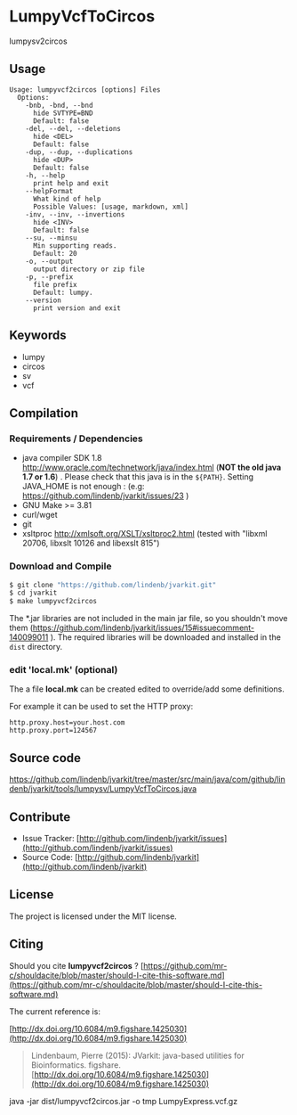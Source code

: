 # LumpyVcfToCircos

lumpysv2circos


## Usage

```
Usage: lumpyvcf2circos [options] Files
  Options:
    -bnb, -bnd, --bnd
      hide SVTYPE=BND
      Default: false
    -del, --del, --deletions
      hide <DEL>
      Default: false
    -dup, --dup, --duplications
      hide <DUP>
      Default: false
    -h, --help
      print help and exit
    --helpFormat
      What kind of help
      Possible Values: [usage, markdown, xml]
    -inv, --inv, --invertions
      hide <INV>
      Default: false
    --su, --minsu
      Min supporting reads.
      Default: 20
    -o, --output
      output directory or zip file
    -p, --prefix
      file prefix
      Default: lumpy.
    --version
      print version and exit

```


## Keywords

 * lumpy
 * circos
 * sv
 * vcf


## Compilation

### Requirements / Dependencies

* java compiler SDK 1.8 http://www.oracle.com/technetwork/java/index.html (**NOT the old java 1.7 or 1.6**) . Please check that this java is in the `${PATH}`. Setting JAVA_HOME is not enough : (e.g: https://github.com/lindenb/jvarkit/issues/23 )
* GNU Make >= 3.81
* curl/wget
* git
* xsltproc http://xmlsoft.org/XSLT/xsltproc2.html (tested with "libxml 20706, libxslt 10126 and libexslt 815")


### Download and Compile

```bash
$ git clone "https://github.com/lindenb/jvarkit.git"
$ cd jvarkit
$ make lumpyvcf2circos
```

The *.jar libraries are not included in the main jar file, so you shouldn't move them (https://github.com/lindenb/jvarkit/issues/15#issuecomment-140099011 ).
The required libraries will be downloaded and installed in the `dist` directory.

### edit 'local.mk' (optional)

The a file **local.mk** can be created edited to override/add some definitions.

For example it can be used to set the HTTP proxy:

```
http.proxy.host=your.host.com
http.proxy.port=124567
```
## Source code 

[https://github.com/lindenb/jvarkit/tree/master/src/main/java/com/github/lindenb/jvarkit/tools/lumpysv/LumpyVcfToCircos.java
](https://github.com/lindenb/jvarkit/tree/master/src/main/java/com/github/lindenb/jvarkit/tools/lumpysv/LumpyVcfToCircos.java
)
## Contribute

- Issue Tracker: [http://github.com/lindenb/jvarkit/issues](http://github.com/lindenb/jvarkit/issues)
- Source Code: [http://github.com/lindenb/jvarkit](http://github.com/lindenb/jvarkit)

## License

The project is licensed under the MIT license.

## Citing

Should you cite **lumpyvcf2circos** ? [https://github.com/mr-c/shouldacite/blob/master/should-I-cite-this-software.md](https://github.com/mr-c/shouldacite/blob/master/should-I-cite-this-software.md)

The current reference is:

[http://dx.doi.org/10.6084/m9.figshare.1425030](http://dx.doi.org/10.6084/m9.figshare.1425030)

> Lindenbaum, Pierre (2015): JVarkit: java-based utilities for Bioinformatics. figshare.
> [http://dx.doi.org/10.6084/m9.figshare.1425030](http://dx.doi.org/10.6084/m9.figshare.1425030)


 java -jar dist/lumpyvcf2circos.jar -o tmp  LumpyExpress.vcf.gz




